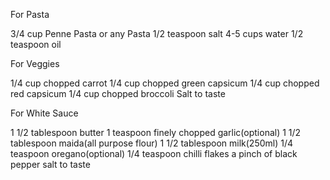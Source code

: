 For Pasta

3/4 cup Penne Pasta or any Pasta
1/2 teaspoon salt
4-5 cups water
1/2 teaspoon oil

For Veggies

1/4 cup chopped carrot
1/4 cup chopped green capsicum
1/4 cup chopped red capsicum
1/4 cup chopped broccoli
Salt to taste

For White Sauce

1 1/2 tablespoon butter
1 teaspoon finely chopped garlic(optional)
1 1/2 tablespoon maida(all purpose flour)
1 1/2 tablespoon milk(250ml)
1/4 teaspoon oregano(optional)
1/4 teaspoon chilli flakes
a pinch of black pepper
salt to taste
